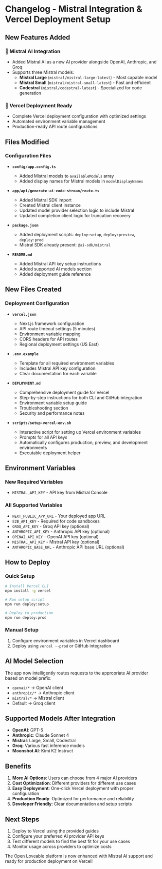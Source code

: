 # Changelog - Mistral Integration & Vercel Deployment Setup

## New Features Added

### 🤖 Mistral AI Integration
- Added Mistral AI as a new AI provider alongside OpenAI, Anthropic, and Groq
- Supports three Mistral models:
  - **Mistral Large** (`mistral/mistral-large-latest`) - Most capable model
  - **Mistral Small** (`mistral/mistral-small-latest`) - Fast and efficient
  - **Codestral** (`mistral/codestral-latest`) - Specialized for code generation

### 🚀 Vercel Deployment Ready
- Complete Vercel deployment configuration with optimized settings
- Automated environment variable management
- Production-ready API route configurations

## Files Modified

### Configuration Files
- **`config/app.config.ts`**
  - Added Mistral models to `availableModels` array
  - Added display names for Mistral models in `modelDisplayNames`

- **`app/api/generate-ai-code-stream/route.ts`**  
  - Added Mistral SDK import
  - Created Mistral client instance
  - Updated model provider selection logic to include Mistral
  - Updated completion client logic for truncation recovery

- **`package.json`**
  - Added deployment scripts: `deploy:setup`, `deploy:preview`, `deploy:prod`
  - Mistral SDK already present: `@ai-sdk/mistral`

- **`README.md`**
  - Added Mistral API key setup instructions
  - Added supported AI models section
  - Added deployment guide reference

## New Files Created

### Deployment Configuration
- **`vercel.json`**
  - Next.js framework configuration
  - API route timeout settings (5 minutes)
  - Environment variable mapping
  - CORS headers for API routes
  - Regional deployment settings (US East)

- **`.env.example`**
  - Template for all required environment variables
  - Includes Mistral API key configuration
  - Clear documentation for each variable

- **`DEPLOYMENT.md`**
  - Comprehensive deployment guide for Vercel
  - Step-by-step instructions for both CLI and GitHub integration
  - Environment variable setup guide
  - Troubleshooting section
  - Security and performance notes

- **`scripts/setup-vercel-env.sh`**
  - Interactive script for setting up Vercel environment variables
  - Prompts for all API keys
  - Automatically configures production, preview, and development environments
  - Executable deployment helper

## Environment Variables

### New Required Variables
- `MISTRAL_API_KEY` - API key from Mistral Console

### All Supported Variables
- `NEXT_PUBLIC_APP_URL` - Your deployed app URL
- `E2B_API_KEY` - Required for code sandboxes
- `GROQ_API_KEY` - Groq API key (optional)
- `ANTHROPIC_API_KEY` - Anthropic API key (optional)  
- `OPENAI_API_KEY` - OpenAI API key (optional)
- `MISTRAL_API_KEY` - Mistral API key (optional)
- `ANTHROPIC_BASE_URL` - Anthropic API base URL (optional)

## How to Deploy

### Quick Setup
```bash
# Install Vercel CLI
npm install -g vercel

# Run setup script
npm run deploy:setup

# Deploy to production
npm run deploy:prod
```

### Manual Setup
1. Configure environment variables in Vercel dashboard
2. Deploy using `vercel --prod` or GitHub integration

## AI Model Selection

The app now intelligently routes requests to the appropriate AI provider based on model prefix:

- `openai/*` → OpenAI client
- `anthropic/*` → Anthropic client  
- `mistral/*` → Mistral client
- Default → Groq client

## Supported Models After Integration

- **OpenAI**: GPT-5
- **Anthropic**: Claude Sonnet 4  
- **Mistral**: Large, Small, Codestral
- **Groq**: Various fast inference models
- **Moonshot AI**: Kimi K2 Instruct

## Benefits

1. **More AI Options**: Users can choose from 4 major AI providers
2. **Cost Optimization**: Different providers for different use cases
3. **Easy Deployment**: One-click Vercel deployment with proper configuration
4. **Production Ready**: Optimized for performance and reliability
5. **Developer Friendly**: Clear documentation and setup scripts

## Next Steps

1. Deploy to Vercel using the provided guides
2. Configure your preferred AI provider API keys
3. Test different models to find the best fit for your use cases
4. Monitor usage across providers to optimize costs

The Open Loveable platform is now enhanced with Mistral AI support and ready for production deployment on Vercel!